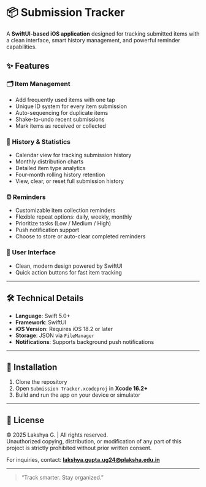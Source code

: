 # 📦 Submission Tracker

A **SwiftUI-based iOS application** designed for tracking submitted items with a clean interface, smart history management, and powerful reminder capabilities.

## ✨ Features

### 🗂️ Item Management
- Add frequently used items with one tap  
- Unique ID system for every item submission  
- Auto-sequencing for duplicate items  
- Shake-to-undo recent submissions  
- Mark items as received or collected  

### 📅 History & Statistics
- Calendar view for tracking submission history  
- Monthly distribution charts  
- Detailed item type analytics  
- Four-month rolling history retention  
- View, clear, or reset full submission history  

### ⏰ Reminders
- Customizable item collection reminders  
- Flexible repeat options: daily, weekly, monthly  
- Prioritize tasks (Low / Medium / High)  
- Push notification support  
- Choose to store or auto-clear completed reminders  

### 🎨 User Interface
- Clean, modern design powered by SwiftUI
- Quick action buttons for fast item tracking

---

## 🛠️ Technical Details
- **Language**: Swift 5.0+  
- **Framework**: SwiftUI  
- **iOS Version**: Requires iOS 18.2 or later  
- **Storage**: JSON via `FileManager`  
- **Notifications**: Supports background push notifications  

---

## 🚀 Installation
1. Clone the repository  
2. Open `Submission Tracker.xcodeproj` in **Xcode 16.2+**  
3. Build and run the app on your device or simulator  

---

## 📄 License

© 2025 Lakshya G. | All rights reserved.  
Unauthorized copying, distribution, or modification of any part of this project is strictly prohibited without prior written consent.

For inquiries, contact: **lakshya.gupta.ug24@plaksha.edu.in**

---

> “Track smarter. Stay organized.”
